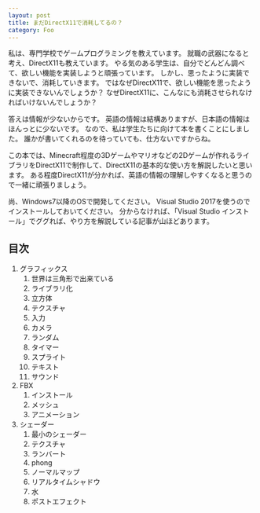 ```yaml
---
layout: post
title: まだDirectX11で消耗してるの？
category: Foo
---
```

私は、専門学校でゲームプログラミングを教えています。
就職の武器になると考え、DirectX11も教えています。
やる気のある学生は、自分でどんどん調べて、欲しい機能を実装しようと頑張っています。
しかし、思ったように実装できないで、消耗していきます。
ではなぜDirectX11で、欲しい機能を思ったように実装できないんでしょうか？
なぜDirectX11に、こんなにも消耗させられなければいけないんでしょうか？

答えは情報が少ないからです。
英語の情報は結構ありますが、日本語の情報はほんっとに少ないです。
なので、私は学生たちに向けて本を書くことにしました。
誰かが書いてくれるのを待っていても、仕方ないですからね。

この本では、Minecraft程度の3Dゲームやマリオなどの2Dゲームが作れるライブラリをDirectX11で制作して、DirectX11の基本的な使い方を解説したいと思います。
ある程度DirectX11が分かれば、英語の情報の理解しやすくなると思うので一緒に頑張りましょう。

尚、Windows7以降のOSで開発してください。
Visual Studio 2017を使うのでインストールしておいてください。
分からなければ、「Visual Studio インストール」でググれば、やり方を解説している記事が山ほどあります。

## 目次
1. グラフィックス
    1. 世界は三角形で出来ている
    1. ライブラリ化
    1. 立方体
    1. テクスチャ
    1. 入力
    1. カメラ
    1. ランダム
    1. タイマー
    1. スプライト
    1. テキスト
    1. サウンド
1. FBX
    1. インストール
    1. メッシュ
    1. アニメーション
1. シェーダー
    1. 最小のシェーダー
    1. テクスチャ
    1. ランバート
    1. phong
    1. ノーマルマップ
    1. リアルタイムシャドウ
    1. 水
    1. ポストエフェクト
